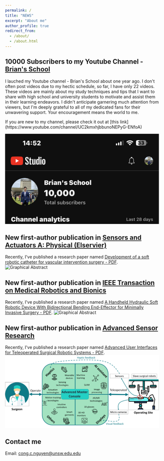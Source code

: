 ```yaml
---
permalink: /
title: "NEWS"
excerpt: "About me"
author_profile: true
redirect_from:
  - /about/
  - /about.html
---
```

**10000 Subscribers to my Youtube Channel - [Brian's School](https://www.youtube.com/channel/UC2kmxhjbbunoNEPyG-ENfoA)**
------
<div class="excerpt-content">
  <p>
I lauched my Youtube channel - Brian's School about one year ago. I don't often post videos due to my hectic schedule, so far, I  have only 22 videos. These videos are mainly about my study techniques and tips that I want to share with high school and university students to motivate and assist them in their learning endeavors. I didn't anticipate garnering much attention from viewers, but I'm deeply grateful to all of my dedicated fans for their unwavering support. Your encouragement means the world to me. 
  </p>
</div>
If you are new to my channel, please check it out at  [this link](https://www.youtube.com/channel/UC2kmxhjbbunoNEPyG-ENfoA)  

![Graphical Abstract](/images/10KYoutube.png)

**New first-author publication in [Sensors and Actuators A: Physical (Elservier)](https://www.sciencedirect.com/science/article/abs/pii/S0924424723002297)**
------
Recently, I've published a research paper named [Development of a soft robotic catheter for vascular intervention surgery - PDF](https://drive.google.com/file/d/1zYttcikO3ERVIetWi9fbCQRN9AwHLr6Z/view?usp=drive_link).
![Graphical Abstract](/images/J3.png)

**New first-author publication in [IEEE Transaction on Medical Robotics and Bionics](https://ieeexplore.ieee.org/abstract/document/10173658)**
------
Recently, I've published a research paper named [A Handheld Hydraulic Soft Robotic Device With Bidirectional Bending End-Effector for Minimally Invasive Surgery - PDF](https://drive.google.com/file/d/1UwA_GYwfIiBaUOyBB7S5KUIUzIJ7Q3UB/view?usp=drive_link).
![Graphical Abstract](/images/J2.png)

**New first-author publication in [Advanced Sensor Research](https://onlinelibrary.wiley.com/doi/full/10.1002/adsr.202200036)**
------
Recently, I've published a research paper named [Advanced User Interfaces for Teleoperated Surgical Robotic Systems - PDF](https://drive.google.com/file/d/16fWC2MtyoyRKn54BhZuJ7GoRweFfIMi2/view?usp=drive_link).
![Graphical Abstract](/images/J1.png)

**Contact me**
------
Email: cong.c.nguyen@unsw.edu.edu
